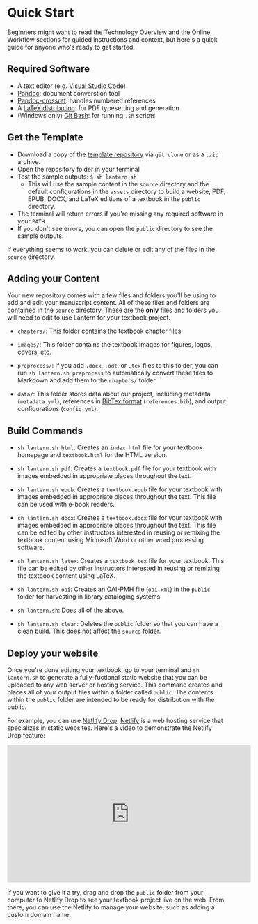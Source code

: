 # Quick Start

Beginners might want to read the Technology Overview and the Online Workflow sections for guided instructions and context, but here's a quick guide for anyone who's ready to get started.

## Required Software

- A text editor (e.g. [Visual Studio Code](https://code.visualstudio.com/))
- [Pandoc](https://pandoc.org/): document converstion tool
- [Pandoc-crossref](https://lierdakil.github.io/pandoc-crossref/): handles numbered references
- A [LaTeX distribution](https://www.latex-project.org/get/#tex-distributions): for PDF typesetting and generation
- (Windows only) [Git Bash](https://gitforwindows.org/): for running `.sh` scripts

## Get the Template

- Download a copy of the [template repository](https://github.com/nulib-oer/lantern) via `git clone` or as a `.zip` archive.
- Open the repository folder in your terminal
- Test the sample outputs: `$ sh lantern.sh`
    - This will use the sample content in the `source` directory and the default configurations in the `assets` directory to build a website, PDF, EPUB, DOCX, and LaTeX editions of a textbook in the `public` directory.
- The terminal will return errors if you're missing any required software in your `PATH`
- If you don't see errors, you can open the `public` directory to see the sample outputs.

If everything seems to work, you can delete or edit any of the files in the `source` directory. 

## Adding your Content

Your new repository comes with a few files and folders you'll be using to add and edit your manuscript content. All of these files and folders are contained in the `source` directory. These are the **only** files and folders you will need to edit to use Lantern for your textbook project.

- `chapters/`: This folder contains the textbook chapter files

- `images/`: This folder contains the textbook images for figures, logos, covers, etc.

- `preprocess/`: If you add `.docx`, `.odt`, or `.tex` files to this folder, you can run `sh lantern.sh preprocess` to automatically convert these files to Markdown and add them to the `chapters/` folder

- `data/`: This folder stores data about our project, including metadata (`metadata.yml`), references in [BibTex format](http://www.bibtex.org/Format/) (`references.bib`), and output configurations (`config.yml`).

## Build Commands

- `sh lantern.sh html`: Creates an `index.html` file for your textbook homepage and `textbook.html` for the HTML version.

- `sh lantern.sh pdf`: Creates a `textbook.pdf` file for your textbook with images embedded in appropriate places throughout the text.

- `sh lantern.sh epub`: Creates a `textbook.epub` file for your textbook with images embedded in appropriate places throughout the text. This file can be used with e-book readers.

- `sh lantern.sh docx`: Creates a `textbook.docx` file for your textbook with images embedded in appropriate places throughout the text. This file can be edited by other instructors interested in reusing or remixing the textbook content using Microsoft Word or other word processing software.

- `sh lantern.sh latex`: Creates a `textbook.tex` file for your textbook. This file can be edited by other instructors interested in reusing or remixing the textbook content using LaTeX.

- `sh lantern.sh oai`: Creates an OAI-PMH file (`oai.xml`) in the `public` folder for harvesting in library cataloging systems.

- `sh lantern.sh`: Does all of the above.

- `sh lantern.sh clean`: Deletes the `public` folder so that you can have a clean build. This does not affect the `source` folder.

## Deploy your website

Once you're done editing your textbook, go to your terminal and `sh lantern.sh` to generate a fully-fuctional static website that you can be uploaded to any web server or hosting service. This command creates and places all of your output files within a folder called `public`. The contents within the `public` folder are intended to be ready for distribution with the public.

For example, you can use [Netlify Drop](https://app.netlify.com/drop). [Netlify](https://netlify.com) is a web hosting service that specializes in static websites. Here's a video to demonstrate the Netlify Drop feature: 

<iframe style="display:block;margin:auto" width="560" height="315" src="https://www.youtube-nocookie.com/embed/-LRlQ_jaLAU" title="YouTube video player" frameborder="0" allow="accelerometer; autoplay; clipboard-write; encrypted-media; gyroscope; picture-in-picture" allowfullscreen></iframe>

If you want to give it a try, drag and drop the `public` folder from your computer to Netlify Drop to see your textbook project live on the web. From there, you can use the Netlify to manage your website, such as adding a custom domain name. 